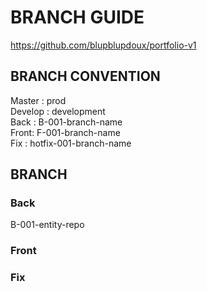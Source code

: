 # BRANCH GUIDE

https://github.com/blupblupdoux/portfolio-v1

## BRANCH CONVENTION

Master : prod  
Develop : development  
Back : B-001-branch-name  
Front: F-001-branch-name  
Fix : hotfix-001-branch-name

## BRANCH

### Back

B-001-entity-repo  

### Front

### Fix
